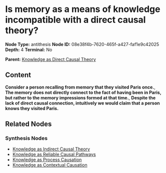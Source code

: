 # Is memory as a means of knowledge incompatible with a direct causal theory?

**Node Type:** antithesis
**Node ID:** 08e38f4b-7620-465f-a427-faf1e9c42025
**Depth:** 4
**Terminal:** No

**Parent:** [Knowledge as Direct Causal Theory](knowledge-as-direct-causal-theory-synthesis-7e2ab3f6-3350-44ab-92fb-16eb872cae70.md)

## Content

**Consider a person recalling from memory that they visited Paris once.**, **The memory does not directly connect to the fact of having been in Paris, but rather to the memory impressions formed at that time.**, **Despite the lack of direct causal connection, intuitively we would claim that a person knows they visited Paris.**

## Related Nodes

### Synthesis Nodes

- [Knowledge as Indirect Causal Theory](knowledge-as-indirect-causal-theory-synthesis-18cc477a-431f-4bef-923b-7d38e06a6533.md)
- [Knowledge as Reliable Causal Pathways](knowledge-as-reliable-causal-pathways-synthesis-a4bf1360-f398-473d-ae8a-1fdc56741f6e.md)
- [Knowledge as Process Causation](knowledge-as-process-causation-synthesis-e800b809-e2a2-49fb-aced-e16f47fa2b59.md)
- [Knowledge as Contextual Causation](knowledge-as-contextual-causation-synthesis-ed60f556-afef-48d0-887e-3a919224531d.md)
